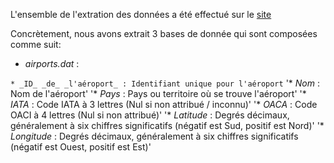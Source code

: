 
L'ensemble de l'extration des données a été effectué sur le [site](https://openflights.org/data.html)

Concrètement, nous avons extrait 3 bases de donnée qui sont composées  comme suit:

* _airports.dat_ :

`* _ID_ _de_ _l'aéroport_ : Identifiant unique pour l'aéroport`
'* _Nom_ : Nom de l'aéroport'
'* _Pays_ : Pays ou territoire où se trouve l'aéroport'
'* _IATA_ : Code IATA à 3 lettres (Nul si non attribué / inconnu)'
'* _OACA_ : Code OACI à 4 lettres (Nul si non attribué)'
'* _Latitude_ : Degrés décimaux, généralement à six chiffres significatifs (négatif est Sud, positif est Nord)'
'* _Longitude_ : Degrés décimaux, généralement à six chiffres significatifs (négatif est Ouest, positif est Est)'


